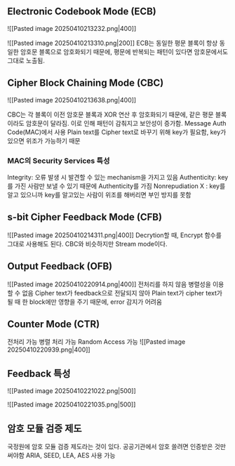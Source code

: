 ## Electronic Codebook Mode (ECB)
![[Pasted image 20250410213232.png|400]]

![[Pasted image 20250410213310.png|200]]
ECB는 동일한 평문 블록이 항상 동일한 암호문 블록으로 암호화되기 때문에, 평문에 반복되는 패턴이 있다면 암호문에서도 그대로 노출됨.
## Cipher Block Chaining Mode (CBC)
![[Pasted image 20250410213638.png|400]]

CBC는 각 블록이 이전 암호문 블록과 XOR 연산 후 암호화되기 때문에, 같은 평문 블록이라도 암호문이 달라짐. 이로 인해 패턴이 감춰지고 보안성이 증가함.
Message Auth Code(MAC)에서 사용
Plain text를 Cipher text로 바꾸기 위해 key가 필요함, key가 있으면 위조가 가능하기 때문

### MAC의 Security Services 특성
Integrity: 오류 발생 시 발견할 수 있는 mechanism을 가지고 있음
Authenticity: key를 가진 사람만 보낼 수 있기 때문에 Authenticity를 가짐
Nonrepudiation X : key를 알고 있으니까 key를 알고있는 사람이 위조를 해버리면 부인 방지를 못함
## s-bit Cipher Feedback Mode (CFB)
![[Pasted image 20250410214311.png|400]]
Decrytion할 때, Encrypt 함수를 그대로 사용해도 된다.
CBC와 비슷하지만 Stream mode이다.
## Output Feedback (OFB)
![[Pasted image 20250410220914.png|400]]
전처리를 하지 않음
병렬성을 이용할 수 없음
Cipher text가 feedback으로 전달되지 않아 Plain text가 cipher text가 될 때 한 block에만 영향을 주기 때문에, error 감지가 어려움
## Counter Mode (CTR)
전처리 가능
병렬 처리 가능
Random Access 가능
![[Pasted image 20250410220939.png|400]]

## Feedback 특성
![[Pasted image 20250410221022.png|500]]

![[Pasted image 20250410221035.png|500]]

## 암호 모듈 검증 제도
국정원에 암호 모듈 검증 제도라는 것이 있다.
공공기관에서 암호 쓸려면 인증받은 것만 써야함
ARIA, SEED, LEA, AES 사용 가능